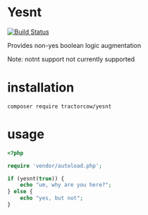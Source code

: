 # Yesnt

[![Build Status](https://travis-ci.org/tractorcow/yesnt.svg?branch=master)](https://travis-ci.org/tractorcow/yesnt)

Provides non-yes boolean logic augmentation

Note: notnt support not currently supported

# installation

`composer require tractorcow/yesnt`

# usage

```php
<?php

require 'vendor/autoload.php';

if (yesnt(true)) {
    echo "um, why are you here?";
} else {
    echo "yes, but not";
}
```
